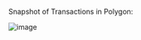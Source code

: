 Snapshot of Transactions in Polygon: 

![image](https://github.com/ishneet42/Crimson-Connect-Polygon/assets/96050849/26d4fcc7-0f82-4d98-8e4f-48c435f2057a)
